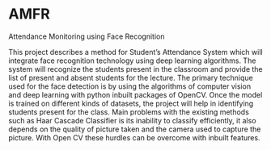 # AMFR
Attendance Monitoring using Face Recognition

This project describes a method for Student’s Attendance System which will integrate
face recognition technology using deep learning algorithms. The system will recognize the
students present in the classroom and provide the list of present and absent students for the
lecture.
The primary technique used for the face detection is by using the algorithms of computer vision
and deep learning with python inbuilt packages of OpenCV. Once the model is trained on
different kinds of datasets, the project will help in identifying students present for the class.
Main problems with the existing methods such as Haar Cascade Classifier is its inability to
classify efficiently, it also depends on the quality of picture taken and the camera used to capture
the picture. With Open CV these hurdles can be overcome with inbuilt features.
